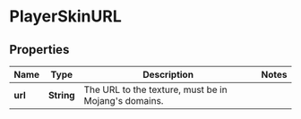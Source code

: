 
# PlayerSkinURL

## Properties
Name | Type | Description | Notes
------------ | ------------- | ------------- | -------------
**url** | **String** | The URL to the texture, must be in Mojang&#39;s domains. | 



